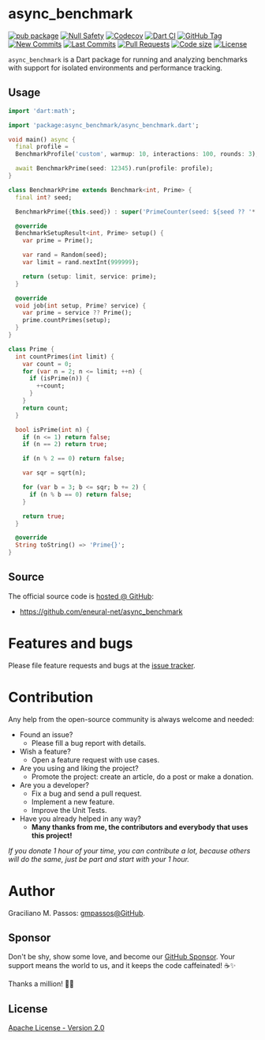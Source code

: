# async_benchmark

[![pub package](https://img.shields.io/pub/v/async_benchmark.svg?logo=dart&logoColor=00b9fc)](https://pub.dev/packages/async_benchmark)
[![Null Safety](https://img.shields.io/badge/null-safety-brightgreen)](https://dart.dev/null-safety)
[![Codecov](https://img.shields.io/codecov/c/github/eneural-net/async_benchmark)](https://app.codecov.io/gh/eneural-net/async_benchmark)
[![Dart CI](https://github.com/eneural-net/async_benchmark/actions/workflows/dart.yml/badge.svg?branch=master)](https://github.com/eneural-net/async_benchmark/actions/workflows/dart.yml)
[![GitHub Tag](https://img.shields.io/github/v/tag/eneural-net/async_benchmark?logo=git&logoColor=white)](https://github.com/eneural-net/async_benchmark/releases)
[![New Commits](https://img.shields.io/github/commits-since/eneural-net/async_benchmark/latest?logo=git&logoColor=white)](https://github.com/eneural-net/async_benchmark/network)
[![Last Commits](https://img.shields.io/github/last-commit/eneural-net/async_benchmark?logo=git&logoColor=white)](https://github.com/eneural-net/async_benchmark/commits/master)
[![Pull Requests](https://img.shields.io/github/issues-pr/eneural-net/async_benchmark?logo=github&logoColor=white)](https://github.com/eneural-net/async_benchmark/pulls)
[![Code size](https://img.shields.io/github/languages/code-size/eneural-net/async_benchmark?logo=github&logoColor=white)](https://github.com/eneural-net/async_benchmark)
[![License](https://img.shields.io/github/license/eneural-net/async_benchmark?logo=open-source-initiative&logoColor=green)](https://github.com/eneural-net/async_benchmark/blob/master/LICENSE)

`async_benchmark` is a Dart package for running and analyzing benchmarks with support for isolated environments and
performance tracking.

## Usage

```dart
import 'dart:math';

import 'package:async_benchmark/async_benchmark.dart';

void main() async {
  final profile =
  BenchmarkProfile('custom', warmup: 10, interactions: 100, rounds: 3);

  await BenchmarkPrime(seed: 12345).run(profile: profile);
}

class BenchmarkPrime extends Benchmark<int, Prime> {
  final int? seed;

  BenchmarkPrime({this.seed}) : super('PrimeCounter(seed: ${seed ?? '*'})');

  @override
  BenchmarkSetupResult<int, Prime> setup() {
    var prime = Prime();

    var rand = Random(seed);
    var limit = rand.nextInt(999999);

    return (setup: limit, service: prime);
  }

  @override
  void job(int setup, Prime? service) {
    var prime = service ?? Prime();
    prime.countPrimes(setup);
  }
}

class Prime {
  int countPrimes(int limit) {
    var count = 0;
    for (var n = 2; n <= limit; ++n) {
      if (isPrime(n)) {
        ++count;
      }
    }
    return count;
  }

  bool isPrime(int n) {
    if (n <= 1) return false;
    if (n == 2) return true;

    if (n % 2 == 0) return false;

    var sqr = sqrt(n);

    for (var b = 3; b <= sqr; b += 2) {
      if (n % b == 0) return false;
    }

    return true;
  }

  @override
  String toString() => 'Prime{}';
}
```

## Source

The official source code is [hosted @ GitHub][github_async_benchmark]:

- https://github.com/eneural-net/async_benchmark

[github_async_benchmark]: https://github.com/eneural-net/async_benchmark

# Features and bugs

Please file feature requests and bugs at the [issue tracker][tracker].

[tracker]: https://github.com/eneural-net/async_benchmark/issues

# Contribution

Any help from the open-source community is always welcome and needed:

- Found an issue?
    - Please fill a bug report with details.
- Wish a feature?
    - Open a feature request with use cases.
- Are you using and liking the project?
    - Promote the project: create an article, do a post or make a donation.
- Are you a developer?
    - Fix a bug and send a pull request.
    - Implement a new feature.
    - Improve the Unit Tests.
- Have you already helped in any way?
    - **Many thanks from me, the contributors and everybody that uses this project!**

*If you donate 1 hour of your time, you can contribute a lot,
because others will do the same, just be part and start with your 1 hour.*

# Author

Graciliano M. Passos: [gmpassos@GitHub][github].

[github]: https://github.com/gmpassos

## Sponsor

Don't be shy, show some love, and become our [GitHub Sponsor][github_sponsors].
Your support means the world to us, and it keeps the code caffeinated! ☕✨

Thanks a million! 🚀😄

[github_sponsors]: https://github.com/sponsors/gmpassos

## License

[Apache License - Version 2.0][apache_license]

[apache_license]: https://www.apache.org/licenses/LICENSE-2.0.txt
